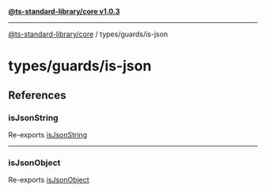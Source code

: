 [**@ts-standard-library/core v1.0.3**](../../../README.md)

***

[@ts-standard-library/core](../../../modules.md) / types/guards/is-json

# types/guards/is-json

## References

### isJsonString

Re-exports [isJsonString](functions/isJsonString.md)

***

### isJsonObject

Re-exports [isJsonObject](functions/isJsonObject.md)
